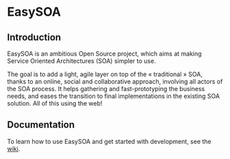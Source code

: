 # EasySOA

## Introduction

EasySOA is an ambitious Open Source project, which aims at making Service Oriented Architectures (SOA) simpler to use.

The goal is to add a light, agile layer on top of the « traditional » SOA, thanks to an online, social and collaborative approach, involving all actors of the SOA process. It helps gathering and fast-prototyping the business needs, and eases the transition to final implementations in the existing SOA solution. All of this using the web!

## Documentation

To learn how to use EasySOA and get started with development, see the [wiki](https://github.com/easysoa/EasySOA/wiki).

